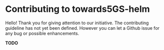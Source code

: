 # Contributing to towards5GS-helm

Hello! Thank you for giving attention to our initiative.
The contributing guideline has not yet been defined. However you can let a Github issue for any bug or possible enhancements.

**TODO**
